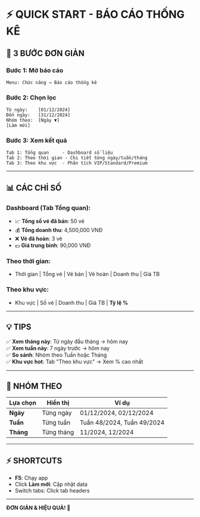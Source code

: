 ﻿# ⚡ QUICK START - BÁO CÁO THỐNG KÊ

## 🎯 3 BƯỚC ĐƠN GIẢN

### Bước 1: Mở báo cáo
```
Menu: Chức năng → Báo cáo thống kê
```

### Bước 2: Chọn lọc
```
Từ ngày:    [01/12/2024]
Đến ngày:   [31/12/2024]
Nhóm theo:  [Ngày ▼]
[Làm mới]
```

### Bước 3: Xem kết quả
```
Tab 1: Tổng quan     - Dashboard số liệu
Tab 2: Theo thời gian - Chi tiết từng ngày/tuần/tháng
Tab 3: Theo khu vực  - Phân tích VIP/Standard/Premium
```

---

## 📊 CÁC CHỈ SỐ

### Dashboard (Tab Tổng quan):
- 📈 **Tổng số vé đã bán**: 50 vé
- 💰 **Tổng doanh thu**: 4,500,000 VNĐ
- ❌ **Vé đã hoàn**: 3 vé
- 💵 **Giá trung bình**: 90,000 VNĐ

### Theo thời gian:
- Thời gian | Tổng vé | Vé bán | Vé hoàn | Doanh thu | Giá TB

### Theo khu vực:
- Khu vực | Số vé | Doanh thu | Giá TB | **Tỷ lệ %**

---

## 💡 TIPS

✅ **Xem tháng này**: Từ ngày đầu tháng → hôm nay  
✅ **Xem tuần này**: 7 ngày trước → hôm nay  
✅ **So sánh**: Nhóm theo Tuần hoặc Tháng  
✅ **Khu vực hot**: Tab "Theo khu vực" → Xem % cao nhất  

---

## 🔄 NHÓM THEO

| Lựa chọn | Hiển thị | Ví dụ |
|----------|----------|-------|
| **Ngày** | Từng ngày | 01/12/2024, 02/12/2024 |
| **Tuần** | Từng tuần | Tuần 48/2024, Tuần 49/2024 |
| **Tháng** | Từng tháng | 11/2024, 12/2024 |

---

## ⚡ SHORTCUTS

- **F5**: Chạy app
- Click **Làm mới**: Cập nhật data
- Switch tabs: Click tab headers

---

**ĐƠN GIẢN & HIỆU QUẢ! 🚀**
